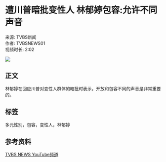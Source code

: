 # 遭川普暗批变性人 林郁婷包容:允许不同声音

来源: TVBS新闻  
作者: TVBSNEWS01  
视频时长: 2:02

![](https://i.ytimg.com/an/5nwNW4KdC0SzrhF9BXEYOQ/featured_channel.jpg?v=5f793b0d)

## 正文

林郁婷在回应川普对变性人群体的暗批时表示，开放和包容不同的声音是非常重要的。

## 标签
多元性别，包容，变性人，林郁婷

## 参考资料
[TVBS NEWS YouTube频道](https://www.youtube.com/channel/UC5nwNW4KdC0SzrhF9BXEYOQ)